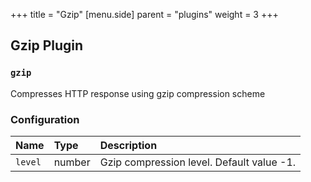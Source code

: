 +++
title = "Gzip"
[menu.side]
  parent = "plugins"
  weight = 3
+++

## Gzip Plugin

### `gzip`

Compresses HTTP response using gzip compression scheme

### Configuration

Name | Type | Description
:--- | :--- | :----------
`level` | number | Gzip compression level. Default value -1.

